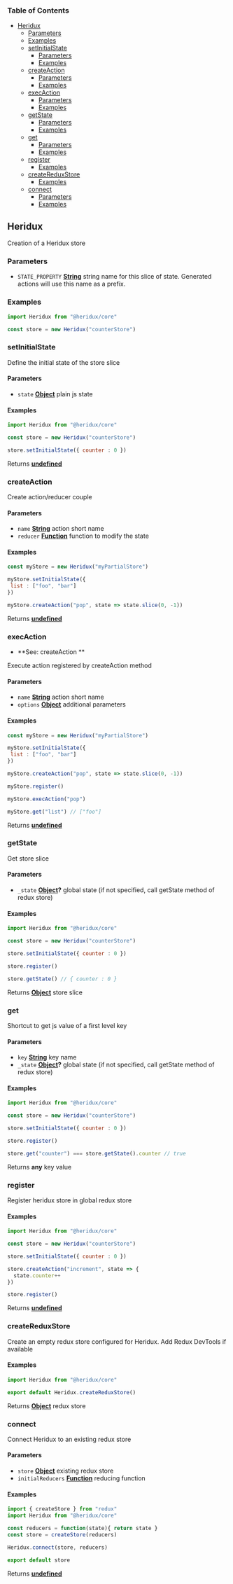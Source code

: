 <!-- Generated by documentation.js. Update this documentation by updating the source code. -->

### Table of Contents

-   [Heridux][1]
    -   [Parameters][2]
    -   [Examples][3]
    -   [setInitialState][4]
        -   [Parameters][5]
        -   [Examples][6]
    -   [createAction][7]
        -   [Parameters][8]
        -   [Examples][9]
    -   [execAction][10]
        -   [Parameters][11]
        -   [Examples][12]
    -   [getState][13]
        -   [Parameters][14]
        -   [Examples][15]
    -   [get][16]
        -   [Parameters][17]
        -   [Examples][18]
    -   [register][19]
        -   [Examples][20]
    -   [createReduxStore][21]
        -   [Examples][22]
    -   [connect][23]
        -   [Parameters][24]
        -   [Examples][25]

## Heridux

Creation of a Heridux store

### Parameters

-   `STATE_PROPERTY` **[String][26]** string name for this slice of state. Generated actions will use this name as a prefix.

### Examples

```javascript
import Heridux from "@heridux/core"

const store = new Heridux("counterStore")
```

### setInitialState

Define the initial state of the store slice

#### Parameters

-   `state` **[Object][27]** plain js state

#### Examples

```javascript
import Heridux from "@heridux/core"

const store = new Heridux("counterStore")

store.setInitialState({ counter : 0 })
```

Returns **[undefined][28]** 

### createAction

Create action/reducer couple

#### Parameters

-   `name` **[String][26]** action short name
-   `reducer` **[Function][29]** function to modify the state

#### Examples

```javascript
const myStore = new Heridux("myPartialStore")

myStore.setInitialState({
 list : ["foo", "bar"]
})

myStore.createAction("pop", state => state.slice(0, -1))
```

Returns **[undefined][28]** 

### execAction

-   **See: createAction
    **

Execute action registered by createAction method

#### Parameters

-   `name` **[String][26]** action short name
-   `options` **[Object][27]** additional parameters

#### Examples

```javascript
const myStore = new Heridux("myPartialStore")

myStore.setInitialState({
 list : ["foo", "bar"]
})

myStore.createAction("pop", state => state.slice(0, -1))

myStore.register()

myStore.execAction("pop")

myStore.get("list") // ["foo"]
```

Returns **[undefined][28]** 

### getState

Get store slice

#### Parameters

-   `_state` **[Object][27]?** global state (if not specified, call getState method of redux store)

#### Examples

```javascript
import Heridux from "@heridux/core"

const store = new Heridux("counterStore")

store.setInitialState({ counter : 0 })

store.register()

store.getState() // { counter : 0 }
```

Returns **[Object][27]** store slice

### get

Shortcut to get js value of a first level key

#### Parameters

-   `key` **[String][26]** key name
-   `_state` **[Object][27]?** global state (if not specified, call getState method of redux store)

#### Examples

```javascript
import Heridux from "@heridux/core"

const store = new Heridux("counterStore")

store.setInitialState({ counter : 0 })

store.register()

store.get("counter") === store.getState().counter // true
```

Returns **any** key value

### register

Register heridux store in global redux store

#### Examples

```javascript
import Heridux from "@heridux/core"

const store = new Heridux("counterStore")

store.setInitialState({ counter : 0 })

store.createAction("increment", state => {
  state.counter++
})

store.register()
```

Returns **[undefined][28]** 

### createReduxStore

Create an empty redux store configured for Heridux.
Add Redux DevTools if available

#### Examples

```javascript
import Heridux from "@heridux/core"

export default Heridux.createReduxStore()
```

Returns **[Object][27]** redux store

### connect

Connect Heridux to an existing redux store

#### Parameters

-   `store` **[Object][27]** existing redux store
-   `initialReducers` **[Function][29]** reducing function

#### Examples

```javascript
import { createStore } from "redux"
import Heridux from "@heridux/core"

const reducers = function(state){ return state }
const store = createStore(reducers)

Heridux.connect(store, reducers)

export default store
```

Returns **[undefined][28]** 

[1]: #heridux

[2]: #parameters

[3]: #examples

[4]: #setinitialstate

[5]: #parameters-1

[6]: #examples-1

[7]: #createaction

[8]: #parameters-2

[9]: #examples-2

[10]: #execaction

[11]: #parameters-3

[12]: #examples-3

[13]: #getstate

[14]: #parameters-4

[15]: #examples-4

[16]: #get

[17]: #parameters-5

[18]: #examples-5

[19]: #register

[20]: #examples-6

[21]: #createreduxstore

[22]: #examples-7

[23]: #connect

[24]: #parameters-6

[25]: #examples-8

[26]: https://developer.mozilla.org/docs/Web/JavaScript/Reference/Global_Objects/String

[27]: https://developer.mozilla.org/docs/Web/JavaScript/Reference/Global_Objects/Object

[28]: https://developer.mozilla.org/docs/Web/JavaScript/Reference/Global_Objects/undefined

[29]: https://developer.mozilla.org/docs/Web/JavaScript/Reference/Statements/function
